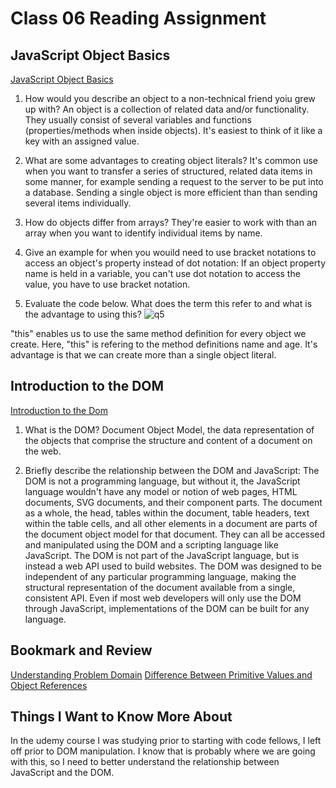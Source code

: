 # Class 06 Reading Assignment

## JavaScript Object Basics

[JavaScript Object Basics](https://developer.mozilla.org/en-US/docs/Learn/JavaScript/Objects/Basics)

1. How would you describe an object to a non-technical friend yoiu grew up with?
An object is a collection of related data and/or functionality. They usually consist of several variables and functions (properties/methods when inside objects). It's easiest to think of it like a key with an assigned value.

2. What are some advantages to creating object literals?
It's common use when you want to transfer a series of structured, related data items in some manner, for example sending a request to the server to be put into a database. Sending a single object is more efficient than than sending several items individually.

3. How do objects differ from arrays?
They're easier to work with than an array when you want to identify individual items by name.


4. Give an example for when you wouild need to use bracket notations to access an object's property instead of dot notation:
If an object property name is held in a variable, you can't use dot notation to access the value, you have to use bracket notation.

5. Evaluate the code below. What does the term this refer to and what is the advantage to using this?
![q5](img/class06Reading)

"this" enables us to use the same method definition for every object we create.
Here, "this" is refering to the method definitions name and age. It's advantage is that we can create more than a single object literal.

## Introduction to the DOM

[Introduction to the Dom](https://developer.mozilla.org/en-US/docs/Web/API/Document_Object_Model/Introduction)

1. What is the DOM?
Document Object Model, the data representation of the objects that comprise the structure and content of a document on the web.

2. Briefly describe the relationship between the DOM and JavaScript:
The DOM is not a programming language, but without it, the JavaScript language wouldn't have any model or notion of web pages, HTML documents, SVG documents, and their component parts. The document as a whole, the head, tables within the document, table headers, text within the table cells, and all other elements in a document are parts of the document object model for that document. They can all be accessed and manipulated using the DOM and a scripting language like JavaScript. The DOM is not part of the JavaScript language, but is instead a web API used to build websites. The DOM was designed to be independent of any particular programming language, making the structural representation of the document available from a single, consistent API. Even if most web developers will only use the DOM through JavaScript, implementations of the DOM can be built for any language.

## Bookmark and Review

[Understanding Problem Domain](https://simpleprogrammer.com/solving-problems-breaking-it-down/)
[Difference Between Primitive Values and Object References](https://betterprogramming.pub/intermediate-javascript-whats-the-difference-between-primitive-values-and-object-references-e863d70677b)

## Things I Want to Know More About

In the udemy course I was studying prior to starting with code fellows, I left off prior to DOM manipulation. I know that is probably where we are going with this, so I need to better understand the relationship between JavaScript and the DOM.
